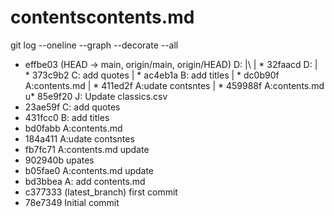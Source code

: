 # contentscontents.md
 git log --oneline --graph --decorate --all

*   effbe03 (HEAD -> main, origin/main, origin/HEAD) D:
|\  | * 32faacd D:
| * 373c9b2 C: add quotes
| * ac4eb1a B: add titles
| * dc0b90f A:contents.md
| * 411ed2f A:udate contsntes
| * 459988f A:contents.md u* 85e9f20 J: Update classics.csv
* 23ae59f C: add quotes
* 431fcc0 B: add titles
* bd0fabb A:contents.md
* 184a411 A:udate contsntes
* fb7fc71 A:contents.md update
* 902940b upates
* b05fae0 A:contents.md update
* bd3bbea A: add contents.md
* c377333 (latest_branch) first commit
* 78e7349 Initial commit

